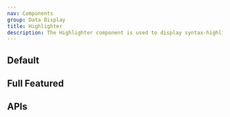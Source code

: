 ```yaml
---
nav: Components
group: Data Display
title: Highlighter
description: The Highlighter component is used to display syntax-highlighted code blocks. It takes in the code content as a string and the language of the code as a string. The component allows users to copy the code content and can also display the language tag. The code block can have a background and the theme can be set to either 'dark' or 'light'.
---
```


## Default

<code src="./demos/index.tsx" nopadding></code>

## Full Featured

<code src="./demos/FullFeatured.tsx" nopadding></code>

## APIs

<API></API>
